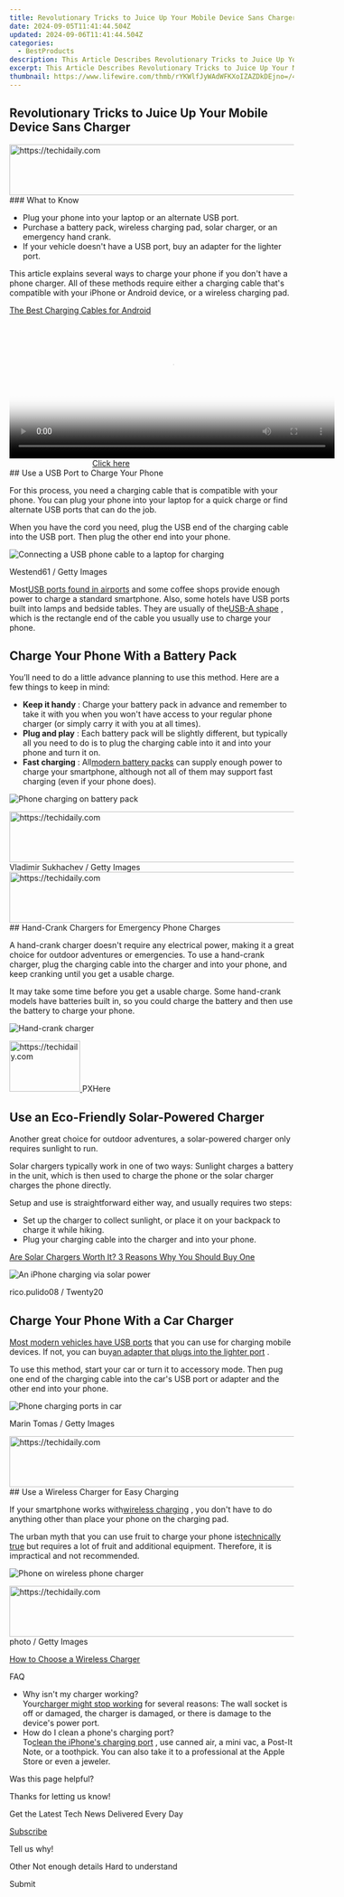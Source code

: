 ```yaml
---
title: Revolutionary Tricks to Juice Up Your Mobile Device Sans Charger
date: 2024-09-05T11:41:44.504Z
updated: 2024-09-06T11:41:44.504Z
categories:
  - BestProducts
description: This Article Describes Revolutionary Tricks to Juice Up Your Mobile Device Sans Charger
excerpt: This Article Describes Revolutionary Tricks to Juice Up Your Mobile Device Sans Charger
thumbnail: https://www.lifewire.com/thmb/rYKWlfJyWAdWFKXoIZAZDkDEjno=/400x300/filters:no_upscale():max_bytes(150000):strip_icc():format(webp)/solarcharging-topimage-5bfdb29546e0fb0051056c03.jpg
---
```


## Revolutionary Tricks to Juice Up Your Mobile Device Sans Charger
<!-- affiliate ads begin -->
<a href="https://appsumo.8odi.net/c/5597632/2118315/7443" target="_top" id="2118315">
  <img src="//a.impactradius-go.com/display-ad/7443-2118315" border="0" alt="https://techidaily.com" width="728" height="90"/>
</a>
<img height="0" width="0" src="https://appsumo.8odi.net/i/5597632/2118315/7443" style="position:absolute;visibility:hidden;" border="0" />
<!-- affiliate ads end -->
### What to Know

* Plug your phone into your laptop or an alternate USB port.
* Purchase a battery pack, wireless charging pad, solar charger, or an emergency hand crank.
* If your vehicle doesn't have a USB port, buy an adapter for the lighter port.

 This article explains several ways to charge your phone if you don't have a phone charger. All of these methods require either a charging cable that's compatible with your iPhone or Android device, or a wireless charging pad.

[The Best Charging Cables for Android](https://www.lifewire.com/top-charging-cables-androids-4050651)

<!-- affiliate ads begin -->
<span id="1983475">
					<video width="576" height="240" style="cursor:pointer"
           poster="//a.impactradius-go.com/display-clicktoplayimage/1983475.png"
           onclick="if(!this.playClicked){this.play();this.setAttribute('controls',true);this.playClicked=true;}">
	   <source src="//a.impactradius-go.com/display-ad/22993-1983475">
	   <img src="//a.impactradius-go.com/display-clicktoplayimage/1983475.png" style="border: none; height: 100%; width: 100%; object-fit: contain">
	</video>
	<div style="width:360px;text-align:center"><a href="javascript:window.open(decodeURIComponent('https%3A%2F%2Fhomestyler.sjv.io%2Fc%2F5597632%2F1983475%2F22993'), '_blank');void(0);">Click here</a></div>
</span>
<img height="0" width="0" src="https://imp.pxf.io/i/5597632/1983475/22993" style="position:absolute;visibility:hidden;" border="0" />
<!-- affiliate ads end -->
## Use a USB Port to Charge Your Phone

 For this process, you need a charging cable that is compatible with your phone. You can plug your phone into your laptop for a quick charge or find alternate USB ports that can do the job.

 When you have the cord you need, plug the USB end of the charging cable into the USB port. Then plug the other end into your phone.

![Connecting a USB phone cable to a laptop for charging](https://www.lifewire.com/thmb/7UeVvNu-R4gB3yOfyrwzZnUG8IM=/1500x0/filters:no_upscale():max_bytes(150000):strip_icc():format(webp)/GettyImages-670889075-5c87fa1246e0fb0001cbf5ac.jpg)

 Westend61 / Getty Images

 Most[USB ports found in airports](https://www.lifewire.com/safely-use-airport-charging-stations-4690583) and some coffee shops provide enough power to charge a standard smartphone. Also, some hotels have USB ports built into lamps and bedside tables. They are usually of the[USB-A shape](https://www.lifewire.com/usb-type-a-connector-2626032) , which is the rectangle end of the cable you usually use to charge your phone.

## Charge Your Phone With a Battery Pack

 You’ll need to do a little advance planning to use this method. Here are a few things to keep in mind:  

* **Keep it handy** : Charge your battery pack in advance and remember to take it with you when you won't have access to your regular phone charger (or simply carry it with you at all times).
* **Plug and play** : Each battery pack will be slightly different, but typically all you need to do is to plug the charging cable into it and into your phone and turn it on.
* **Fast charging** : All[modern battery packs](https://www.lifewire.com/buying-guide-for-portable-usb-chargers-2740926) can supply enough power to charge your smartphone, although not all of them may support fast charging (even if your phone does).

![Phone charging on battery pack](https://www.lifewire.com/thmb/DuE02bIqSY6vdQp1gCRsA8McGKM=/1500x0/filters:no_upscale():max_bytes(150000):strip_icc():format(webp)/GettyImages-1127834850-b5f51606ef6f46d6a0e3058fc67d8db0.jpg)

<!-- affiliate ads begin -->
<a href="https://appsumo.8odi.net/c/5597632/2137378/7443" target="_top" id="2137378">
  <img src="//a.impactradius-go.com/display-ad/7443-2137378" border="0" alt="https://techidaily.com" width="600" height="90"/>
</a>
<img height="0" width="0" src="https://appsumo.8odi.net/i/5597632/2137378/7443" style="position:absolute;visibility:hidden;" border="0" />
<!-- affiliate ads end -->
Vladimir Sukhachev / Getty Images

<!-- affiliate ads begin -->
<a href="https://appsumo.8odi.net/c/5597632/2123750/7443" target="_top" id="2123750">
  <img src="//a.impactradius-go.com/display-ad/7443-2123750" border="0" alt="https://techidaily.com" width="728" height="90"/>
</a>
<img height="0" width="0" src="https://appsumo.8odi.net/i/5597632/2123750/7443" style="position:absolute;visibility:hidden;" border="0" />
<!-- affiliate ads end -->
## Hand-Crank Chargers for Emergency Phone Charges

 A hand-crank charger doesn't require any electrical power, making it a great choice for outdoor adventures or emergencies. To use a hand-crank charger, plug the charging cable into the charger and into your phone, and keep cranking until you get a usable charge.

 It may take some time before you get a usable charge. Some hand-crank models have batteries built in, so you could charge the battery and then use the battery to charge your phone.

![Hand-crank charger](https://www.lifewire.com/thmb/vD0-Qti9r4uuNv-AJmCJRw0nFJc=/1500x0/filters:no_upscale():max_bytes(150000):strip_icc():format(webp)/vehicle-237223-pxhere.com-5c87f91dc9e77c00010c22a2.jpg)

<!-- affiliate ads begin -->
<a href="https://aligracehair.sjv.io/c/5597632/2115941/19272" target="_top" id="2115941">
  <img src="//a.impactradius-go.com/display-ad/19272-2115941" border="0" alt="https://techidaily.com" width="125" height="90"/>
</a>
<img height="0" width="0" src="https://aligracehair.sjv.io/i/5597632/2115941/19272" style="position:absolute;visibility:hidden;" border="0" />
<!-- affiliate ads end -->
PXHere

## Use an Eco-Friendly Solar-Powered Charger

 Another great choice for outdoor adventures, a solar-powered charger only requires sunlight to run.

 Solar chargers typically work in one of two ways: Sunlight charges a battery in the unit, which is then used to charge the phone or the solar charger charges the phone directly.

 Setup and use is straightforward either way, and usually requires two steps:

* Set up the charger to collect sunlight, or place it on your backpack to charge it while hiking.
* Plug your charging cable into the charger and into your phone.

[Are Solar Chargers Worth It? 3 Reasons Why You Should Buy One](https://www.lifewire.com/are-solar-chargers-worth-it-8659960)

![An iPhone charging via solar power](https://www.lifewire.com/thmb/IqdcDczvhbQF1eLYZiovXNG_abU=/1500x0/filters:no_upscale():max_bytes(150000):strip_icc():format(webp)/solar_charging-5c65d15a4cedfd00014313f0.jpg)

 rico.pulido08 / Twenty20

## Charge Your Phone With a Car Charger

[Most modern vehicles have USB ports](https://www.lifewire.com/why-do-car-radios-have-usb-ports-4044287) that you can use for charging mobile devices. If not, you can buy[an adapter that plugs into the lighter port](https://www.lifewire.com/finding-the-right-12v-usb-adapter-534755) .

 To use this method, start your car or turn it to accessory mode. Then pug one end of the charging cable into the car's USB port or adapter and the other end into your phone.

![Phone charging ports in car](https://www.lifewire.com/thmb/8LMX2DElnEgFdLKoeClwsPAXR3o=/1500x0/filters:no_upscale():max_bytes(150000):strip_icc():format(webp)/carcharger-5bfdba1e46e0fb0051e04ae5.jpg)

 Marin Tomas / Getty Images

<!-- affiliate ads begin -->
<a href="https://appsumo.8odi.net/c/5597632/2123737/7443" target="_top" id="2123737">
  <img src="//a.impactradius-go.com/display-ad/7443-2123737" border="0" alt="https://techidaily.com" width="728" height="90"/>
</a>
<img height="0" width="0" src="https://appsumo.8odi.net/i/5597632/2123737/7443" style="position:absolute;visibility:hidden;" border="0" />
<!-- affiliate ads end -->
## Use a Wireless Charger for Easy Charging

 If your smartphone works with[wireless charging](https://www.lifewire.com/qi-wireless-charging-4151894) , you don't have to do anything other than place your phone on the charging pad.

 The urban myth that you can use fruit to charge your phone is[technically true](https://youtu.be/E-j8mPUDjRs) but requires a lot of fruit and additional equipment. Therefore, it is impractical and not recommended.

![Phone on wireless phone charger](https://www.lifewire.com/thmb/F4mo2J4CVdlEiXjW1bGlTNyH4v4=/1500x0/filters:no_upscale():max_bytes(150000):strip_icc():format(webp)/GettyImages-1147125027-bebf8c7b924248bb9f02cdb7b4babbf1.jpg)

<!-- affiliate ads begin -->
<a href="https://unicoeye.pxf.io/c/5597632/2134242/18498" target="_top" id="2134242">
  <img src="//a.impactradius-go.com/display-ad/18498-2134242" border="0" alt="https://techidaily.com" width="728" height="90"/>
</a>
<img height="0" width="0" src="https://unicoeye.pxf.io/i/5597632/2134242/18498" style="position:absolute;visibility:hidden;" border="0" />
<!-- affiliate ads end -->
photo / Getty Images

[How to Choose a Wireless Charger](https://www.lifewire.com/how-to-choose-a-wireless-charger-5191283)

 FAQ

* Why isn't my charger working?  
 Your[charger might stop working](https://www.lifewire.com/how-to-fix-broken-charger-4586480) for several reasons: The wall socket is off or damaged, the charger is damaged, or there is damage to the device's power port.
* How do I clean a phone's charging port?  
 To[clean the iPhone's charging port](https://www.lifewire.com/how-to-clean-your-iphone-s-charging-port-4160923) , use canned air, a mini vac, a Post-It Note, or a toothpick. You can also take it to a professional at the Apple Store or even a jeweler.

Was this page helpful?

Thanks for letting us know!

 Get the Latest Tech News Delivered Every Day

[Subscribe](https://www.lifewire.com/#)

Tell us why!

 Other  Not enough details  Hard to understand

 Submit

<ins class="adsbygoogle"
     style="display:block"
     data-ad-format="autorelaxed"
     data-ad-client="ca-pub-7571918770474297"
     data-ad-slot="1223367746"></ins>



<ins class="adsbygoogle"
     style="display:block"
     data-ad-client="ca-pub-7571918770474297"
     data-ad-slot="8358498916"
     data-ad-format="auto"
     data-full-width-responsive="true"></ins>


